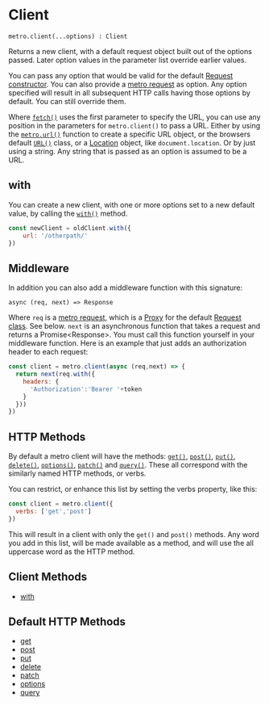 # Client

```
metro.client(...options) : Client
```

Returns a new client, with a default request object built out of the options passed. Later option values in the parameter list override earlier values.

You can pass any option that would be valid for the default [Request constructor](https://developer.mozilla.org/en-US/docs/Web/API/Request/Request). You can also provide a [metro request](../request/README.md) as option. Any option specified will result in all subsequent HTTP calls having those options by default. You can still override them.

Where [`fetch()`](https://developer.mozilla.org/en-US/docs/Web/API/fetch) uses the first parameter to specify the URL, you can use any position in the parameters for `metro.client()` to pass a URL. Either by using the [`metro.url()`](../url/README.md) function to create a specific URL object, or the browsers default [`URL()`](https://developer.mozilla.org/en-US/docs/Web/API/URL) class, or a [Location](https://developer.mozilla.org/en-US/docs/Web/API/Location) object, like `document.location`. Or by just using a string. Any string that is passed as an option is assumed to be a URL. 

## with

You can create a new client, with one or more options set to a new default value, by calling the [`with()`](./with.md) method.

```javascript
const newClient = oldClient.with({
	url: '/otherpath/'
})
````

## Middleware

In addition you can also add a middleware function with this signature:

```
async (req, next) => Response
```

Where `req` is a [metro request](../request/README.md), which is a [Proxy](https://developer.mozilla.org/en-US/docs/Web/JavaScript/Reference/Global_Objects/Proxy) for the default [Request class](https://developer.mozilla.org/en-US/docs/Web/API/Request). See below. `next` is an asynchronous function that takes a request and returns a Promise\<Response>. You must call this function yourself in your middleware function. Here is an example that just adds an authorization header to each request:

```javascript
const client = metro.client(async (req,next) => {
  return next(req.with({
    headers: {
      'Authorization':'Bearer '+token
    }
  }))
})
```

## HTTP Methods

By default a metro client will have the methods: [`get()`](./get.md), [`post()`](./post.md), [`put()`](./put.md), [`delete()`](./delete.md), [`options()`](./options.md), [`patch()`](./patch.md) and [`query()`](./query.md). These all correspond with the similarly named HTTP methods, or verbs.

You can restrict, or enhance this list by setting the verbs property, like this:

```javascript
const client = metro.client({
  verbs: ['get','post']
})
```

This will result in a client with only the `get()` and `post()` methods. Any word you add in this list, will be made available as a method, and will use the all uppercase word as the HTTP method.



## Client Methods

- [with](./with.md)

## Default HTTP Methods
- [get](./get.md)
- [post](./post.md)
- [put](./put.md)
- [delete](./delete.md)
- [patch](./patch.md)
- [options](.options.md)
- [query](./query.md)